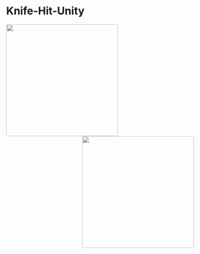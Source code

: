 # Knife-Hit-Unity
<img src="https://user-images.githubusercontent.com/63308192/81499942-8fc2c700-92ee-11ea-8387-d44e6760d636.jpg" width=300> <img src="https://user-images.githubusercontent.com/63308192/81499961-b84ac100-92ee-11ea-8d9c-708e4a919cdc.jpg" width=300 align=right>
